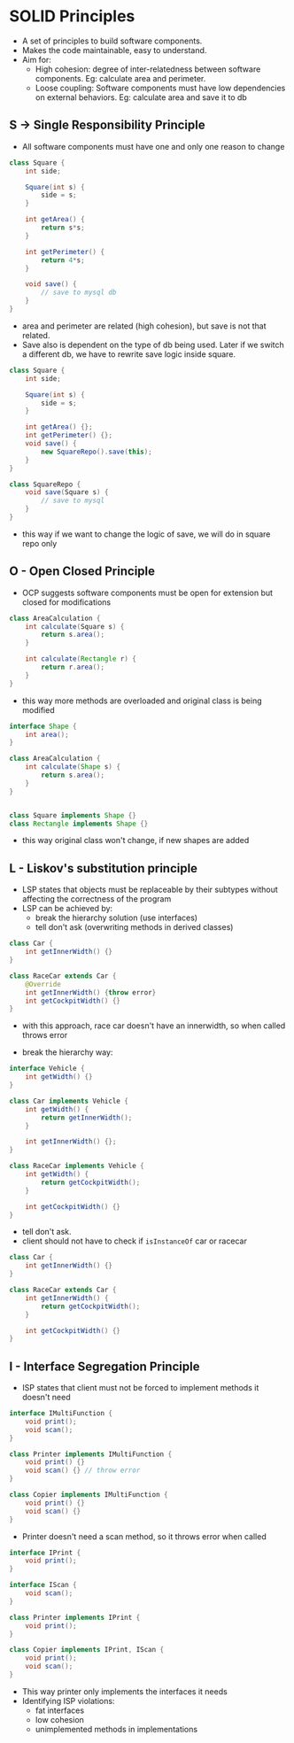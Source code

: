 # SOLID Principles

- A set of principles to build software components.
- Makes the code maintainable, easy to understand.
- Aim for:
  - High cohesion: degree of inter-relatedness between software components. Eg: calculate area and perimeter.
  - Loose coupling: Software components must have low dependencies on external behaviors. Eg: calculate area and save it to db

## S -> Single Responsibility Principle

- All software components must have one and only one reason to change

```java
class Square {
    int side;

    Square(int s) {
        side = s;
    }

    int getArea() {
        return s*s;
    }

    int getPerimeter() {
        return 4*s;
    }

    void save() {
        // save to mysql db
    }
}
```

- area and perimeter are related (high cohesion), but save is not that related.
- Save also is dependent on the type of db being used. Later if we switch a different db, we have to rewrite save logic inside square.

```java
class Square {
    int side;

    Square(int s) {
        side = s;
    }

    int getArea() {};
    int getPerimeter() {};
    void save() {
        new SquareRepo().save(this);
    }
}

class SquareRepo {
    void save(Square s) {
        // save to mysql
    }
}
```

- this way if we want to change the logic of save, we will do in square repo only

## O - Open Closed Principle

- OCP suggests software components must be open for extension but closed for modifications

```java
class AreaCalculation {
    int calculate(Square s) {
        return s.area();
    }

    int calculate(Rectangle r) {
        return r.area();
    }
}
```

- this way more methods are overloaded and original class is being modified

```java
interface Shape {
    int area();
}

class AreaCalculation {
    int calculate(Shape s) {
        return s.area();
    }
}


class Square implements Shape {}
class Rectangle implements Shape {}
```

- this way original class won't change, if new shapes are added

## L - Liskov's substitution principle

- LSP states that objects must be replaceable by their subtypes without affecting the correctness of the program
- LSP can be achieved by:
  - break the hierarchy solution (use interfaces)
  - tell don't ask (overwriting methods in derived classes)

```java
class Car {
    int getInnerWidth() {}
}

class RaceCar extends Car {
    @Override
    int getInnerWidth() {throw error}
    int getCockpitWidth() {}
}
```

- with this approach, race car doesn't have an innerwidth, so when called throws error

- break the hierarchy way:

```java
interface Vehicle {
    int getWidth() {}
}

class Car implements Vehicle {
    int getWidth() {
        return getInnerWidth();
    }

    int getInnerWidth() {};
}

class RaceCar implements Vehicle {
    int getWidth() {
        return getCockpitWidth();
    }

    int getCockpitWidth() {}
}
```

- tell don't ask.
- client should not have to check if `isInstanceOf` car or racecar

```java
class Car {
    int getInnerWidth() {}
}

class RaceCar extends Car {
    int getInnerWidth() {
        return getCockpitWidth();
    }

    int getCockpitWidth() {}
}
```

## I - Interface Segregation Principle

- ISP states that client must not be forced to implement methods it doesn't need

```java
interface IMultiFunction {
    void print();
    void scan();
}

class Printer implements IMultiFunction {
    void print() {}
    void scan() {} // throw error
}

class Copier implements IMultiFunction {
    void print() {}
    void scan() {}
}
```

- Printer doesn't need a scan method, so it throws error when called

```java
interface IPrint {
    void print();
}

interface IScan {
    void scan();
}

class Printer implements IPrint {
    void print();
}

class Copier implements IPrint, IScan {
    void print();
    void scan();
}
```

- This way printer only implements the interfaces it needs
- Identifying ISP violations:
  - fat interfaces
  - low cohesion
  - unimplemented methods in implementations
